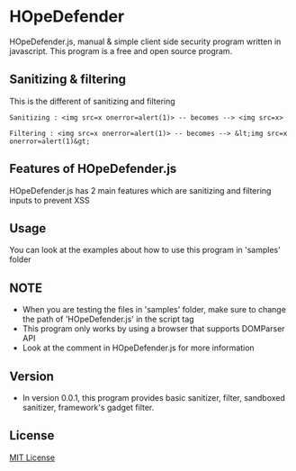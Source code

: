 # HOpeDefender

HOpeDefender.js, manual & simple client side security program written in javascript. This program is a free and open source program.

## Sanitizing & filtering

This is the different of sanitizing and filtering

```text
Sanitizing : <img src=x onerror=alert(1)> -- becomes --> <img src=x>
```

```text
Filtering : <img src=x onerror=alert(1)> -- becomes --> &lt;img src=x onerror=alert(1)&gt;
```

## Features of HOpeDefender.js

HOpeDefender.js has 2 main features which are sanitizing and filtering inputs to prevent XSS

## Usage

You can look at the examples about how to use this program in 'samples' folder

## NOTE

* When you are testing the files in 'samples' folder, make sure to change the path of 'HOpeDefender.js' in the script tag
* This program only works by using a browser that supports DOMParser API
* Look at the comment in HOpeDefender.js for more information

## Version

   * In version 0.0.1, this program provides basic sanitizer, filter, sandboxed sanitizer, framework's gadget filter.

## License

[MIT License](https://github.com/haroldHH/HOpeDefender/LICENSE.txt)